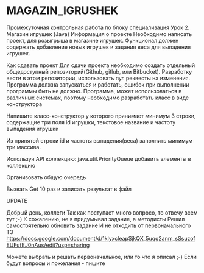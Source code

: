 # MAGAZIN_IGRUSHEK
Промежуточная контрольная работа по блоку специализация
Урок 2. Магазин игрушек (Java)
Информация о проекте
Необходимо написать проект, для розыгрыша в магазине игрушек. Функционал должен содержать добавление новых игрушек и задания веса для выпадения игрушек.

Как сдавать проект
Для сдачи проекта необходимо создать отдельный общедоступный репозиторий(Github, gitlub, или Bitbucket). Разработку вести в этом репозитории, использовать пул реквесты на изменения. Программа должна запускаться и работать, ошибок при выполнении программы быть не должно. Программа, может использоваться в различных системах, поэтому необходимо разработать класс в виде конструктора

Напишите класс-конструктор у которого принимает минимум 3 строки, содержащие три поля id игрушки, текстовое название и частоту выпадения игрушки

Из принятой строки id и частоты выпадения(веса) заполнить минимум три массива.

Используя API коллекцию: java.util.PriorityQueue добавить элементы в коллекцию

Организовать общую очередь

Вызвать Get 10 раз и записать результат в файл

UPDATE

Добрый день, коллеги
Так как поступает много вопросо, то отвечу всем тут ;-)
К сожалению, не я придумывал задание, а методисты
Решил самостоятельно обновить задание
И не отходить от первоначального ТЗ
https://docs.google.com/document/d/1klyxcleapSjkQX_5uqq2anm_sSsuzofEUFufEJ0nAus/edit?usp=sharing

Можете выбрать и решать первоначальное, или то что я описал ;-)
Если будут вопросы и пожелания - пишите
